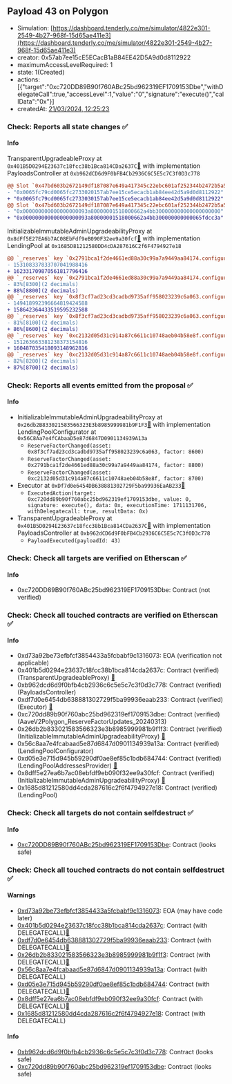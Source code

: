 ## Payload 43 on Polygon

- Simulation: [https://dashboard.tenderly.co/me/simulator/4822e301-2549-4b27-968f-15d65ae411e3](https://dashboard.tenderly.co/me/simulator/4822e301-2549-4b27-968f-15d65ae411e3)
- creator: 0x57ab7ee15cE5ECacB1aB84EE42D5A9d0d8112922
- maximumAccessLevelRequired: 1
- state: 1(Created)
- actions: [{"target":"0xc720DD89B90f760ABc25bd962319EF1709153Dbe","withDelegateCall":true,"accessLevel":1,"value":"0","signature":"execute()","callData":"0x"}]
- createdAt: [21/03/2024, 12:25:23](https://polygonscan.com/tx/0x512d39bf76f99fc4d6da9c85752ed09ae1a76d95e711b365286e143824b4d65f)

### Check: Reports all state changes :white_check_mark:

#### Info


TransparentUpgradeableProxy at `0x401B5D0294E23637c18fcc38b1Bca814CDa2637C`[:ghost:](https://github.com/bgd-labs/aave-address-book "GovernanceV3Polygon.PAYLOADS_CONTROLLER") with implementation PayloadsController at `0xb962dCD6d9F0bFB4Cb2936C6C5E5c7C3f0D3c778`
```diff
@@ Slot `0x47bd603b2672149df187087e649a417345c22ebc601af252344b2472b5a5fea8` @@
- "0x0065fc79cd0065fc2733020157ab7ee15ce5ecacb1ab84ee42d5a9d0d8112922"
+ "0x0065fc79cd0065fc2733030157ab7ee15ce5ecacb1ab84ee42d5a9d0d8112922"
@@ Slot `0x47bd603b2672149df187087e649a417345c22ebc601af252344b2472b5a5fea9` @@
- "0x000000000000000000093a80000001518000662a4bb300000000000000000000"
+ "0x000000000000000000093a80000001518000662a4bb300000000000065fdcc3a"
```

InitializableImmutableAdminUpgradeabilityProxy at `0x8dFf5E27EA6b7AC08EbFdf9eB090F32ee9a30fcf`[:ghost:](https://github.com/bgd-labs/aave-address-book "AaveV2Polygon.POOL") with implementation LendingPool at `0x1685D81212580DD4cDA287616C2f6F4794927e18`
```diff
@@ `_reserves` key `0x2791bca1f2de4661ed88a30c99a7a9449aa84174.configuration.data` @@
- 153108337833707041988416
+ 162331709870561817796416
@@ `_reserves` key `0x2791bca1f2de4661ed88a30c99a7a9449aa84174.configuration.data_decoded.reserveFactor` @@
- 83%[8300](2 decimals)
+ 88%[8800](2 decimals)
@@ `_reserves` key `0x8f3cf7ad23cd3cadbd9735aff958023239c6a063.configuration.data` @@
- 149418992396664819424588
+ 158642364433519595232588
@@ `_reserves` key `0x8f3cf7ad23cd3cadbd9735aff958023239c6a063.configuration.data_decoded.reserveFactor` @@
- 81%[8100](2 decimals)
+ 86%[8600](2 decimals)
@@ `_reserves` key `0xc2132d05d31c914a87c6611c10748aeb04b58e8f.configuration.data` @@
- 151263663381238373154816
+ 160487035418093148962816
@@ `_reserves` key `0xc2132d05d31c914a87c6611c10748aeb04b58e8f.configuration.data_decoded.reserveFactor` @@
- 82%[8200](2 decimals)
+ 87%[8700](2 decimals)
```


### Check: Reports all events emitted from the proposal :white_check_mark:

#### Info

- InitializableImmutableAdminUpgradeabilityProxy at `0x26db2B833021583566323E3b8985999981b9F1F3`[:ghost:](https://github.com/bgd-labs/aave-address-book "AaveV2Polygon.POOL_CONFIGURATOR") with implementation LendingPoolConfigurator at `0x56C8Aa7e4fCAbaaD5e87d6847D0901134939A13a`
  - `ReserveFactorChanged(asset: 0x8f3cf7ad23cd3cadbd9735aff958023239c6a063, factor: 8600)`
  - `ReserveFactorChanged(asset: 0x2791bca1f2de4661ed88a30c99a7a9449aa84174, factor: 8800)`
  - `ReserveFactorChanged(asset: 0xc2132d05d31c914a87c6611c10748aeb04b58e8f, factor: 8700)`
- Executor at `0xDf7d0e6454DB638881302729F5ba99936EaAB233`[:ghost:](https://github.com/bgd-labs/aave-address-book "AaveV2Polygon.POOL_ADMIN, AaveV3Polygon.ACL_ADMIN, GovernanceV3Polygon.EXECUTOR_LVL_1")
  - `ExecutedAction(target: 0xc720dd89b90f760abc25bd962319ef1709153dbe, value: 0, signature: execute(), data: 0x, executionTime: 1711131706, withDelegatecall: true, resultData: 0x)`
- TransparentUpgradeableProxy at `0x401B5D0294E23637c18fcc38b1Bca814CDa2637C`[:ghost:](https://github.com/bgd-labs/aave-address-book "GovernanceV3Polygon.PAYLOADS_CONTROLLER") with implementation PayloadsController at `0xb962dCD6d9F0bFB4Cb2936C6C5E5c7C3f0D3c778`
  - `PayloadExecuted(payloadId: 43)`

### Check: Check all targets are verified on Etherscan :white_check_mark:

#### Info

- 0xc720DD89B90f760ABc25bd962319EF1709153Dbe: Contract (not verified) 

### Check: Check all touched contracts are verified on Etherscan :white_check_mark:

#### Info

- 0xd73a92be73efbfcf3854433a5fcbabf9c1316073: EOA (verification not applicable)
- 0x401b5d0294e23637c18fcc38b1bca814cda2637c: Contract (verified) (TransparentUpgradeableProxy) [:ghost:](https://github.com/bgd-labs/aave-address-book "GovernanceV3Polygon.PAYLOADS_CONTROLLER")
- 0xb962dcd6d9f0bfb4cb2936c6c5e5c7c3f0d3c778: Contract (verified) (PayloadsController) 
- 0xdf7d0e6454db638881302729f5ba99936eaab233: Contract (verified) (Executor) [:ghost:](https://github.com/bgd-labs/aave-address-book "AaveV2Polygon.POOL_ADMIN, AaveV3Polygon.ACL_ADMIN, GovernanceV3Polygon.EXECUTOR_LVL_1")
- 0xc720dd89b90f760abc25bd962319ef1709153dbe: Contract (verified) (AaveV2Polygon_ReserveFactorUpdates_20240313) 
- 0x26db2b833021583566323e3b8985999981b9f1f3: Contract (verified) (InitializableImmutableAdminUpgradeabilityProxy) [:ghost:](https://github.com/bgd-labs/aave-address-book "AaveV2Polygon.POOL_CONFIGURATOR")
- 0x56c8aa7e4fcabaad5e87d6847d0901134939a13a: Contract (verified) (LendingPoolConfigurator) 
- 0xd05e3e715d945b59290df0ae8ef85c1bdb684744: Contract (verified) (LendingPoolAddressesProvider) [:ghost:](https://github.com/bgd-labs/aave-address-book "AaveV2Polygon.POOL_ADDRESSES_PROVIDER")
- 0x8dff5e27ea6b7ac08ebfdf9eb090f32ee9a30fcf: Contract (verified) (InitializableImmutableAdminUpgradeabilityProxy) [:ghost:](https://github.com/bgd-labs/aave-address-book "AaveV2Polygon.POOL")
- 0x1685d81212580dd4cda287616c2f6f4794927e18: Contract (verified) (LendingPool) 

### Check: Check all targets do not contain selfdestruct :white_check_mark:

#### Info

- [0xc720DD89B90f760ABc25bd962319EF1709153Dbe](https://polygonscan.com/address/0xc720DD89B90f760ABc25bd962319EF1709153Dbe): Contract (looks safe)

### Check: Check all touched contracts do not contain selfdestruct :white_check_mark:

#### Warnings

- [0xd73a92be73efbfcf3854433a5fcbabf9c1316073](https://polygonscan.com/address/0xd73a92be73efbfcf3854433a5fcbabf9c1316073): EOA (may have code later)
- [0x401b5d0294e23637c18fcc38b1bca814cda2637c](https://polygonscan.com/address/0x401b5d0294e23637c18fcc38b1bca814cda2637c): Contract (with DELEGATECALL)[:ghost:](https://github.com/bgd-labs/aave-address-book "GovernanceV3Polygon.PAYLOADS_CONTROLLER")
- [0xdf7d0e6454db638881302729f5ba99936eaab233](https://polygonscan.com/address/0xdf7d0e6454db638881302729f5ba99936eaab233): Contract (with DELEGATECALL)[:ghost:](https://github.com/bgd-labs/aave-address-book "AaveV2Polygon.POOL_ADMIN, AaveV3Polygon.ACL_ADMIN, GovernanceV3Polygon.EXECUTOR_LVL_1")
- [0x26db2b833021583566323e3b8985999981b9f1f3](https://polygonscan.com/address/0x26db2b833021583566323e3b8985999981b9f1f3): Contract (with DELEGATECALL)[:ghost:](https://github.com/bgd-labs/aave-address-book "AaveV2Polygon.POOL_CONFIGURATOR")
- [0x56c8aa7e4fcabaad5e87d6847d0901134939a13a](https://polygonscan.com/address/0x56c8aa7e4fcabaad5e87d6847d0901134939a13a): Contract (with DELEGATECALL)
- [0xd05e3e715d945b59290df0ae8ef85c1bdb684744](https://polygonscan.com/address/0xd05e3e715d945b59290df0ae8ef85c1bdb684744): Contract (with DELEGATECALL)[:ghost:](https://github.com/bgd-labs/aave-address-book "AaveV2Polygon.POOL_ADDRESSES_PROVIDER")
- [0x8dff5e27ea6b7ac08ebfdf9eb090f32ee9a30fcf](https://polygonscan.com/address/0x8dff5e27ea6b7ac08ebfdf9eb090f32ee9a30fcf): Contract (with DELEGATECALL)[:ghost:](https://github.com/bgd-labs/aave-address-book "AaveV2Polygon.POOL")
- [0x1685d81212580dd4cda287616c2f6f4794927e18](https://polygonscan.com/address/0x1685d81212580dd4cda287616c2f6f4794927e18): Contract (with DELEGATECALL)

#### Info

- [0xb962dcd6d9f0bfb4cb2936c6c5e5c7c3f0d3c778](https://polygonscan.com/address/0xb962dcd6d9f0bfb4cb2936c6c5e5c7c3f0d3c778): Contract (looks safe)
- [0xc720dd89b90f760abc25bd962319ef1709153dbe](https://polygonscan.com/address/0xc720dd89b90f760abc25bd962319ef1709153dbe): Contract (looks safe)

